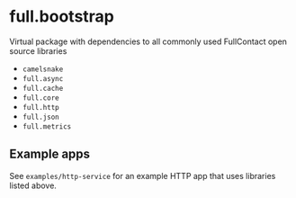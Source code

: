 # full.bootstrap

Virtual package with dependencies to all commonly used FullContact open source
libraries

* `camelsnake`
* `full.async`
* `full.cache`
* `full.core`
* `full.http`
* `full.json`
* `full.metrics`

## Example apps

See `examples/http-service` for an example HTTP app that uses libraries listed
above.
